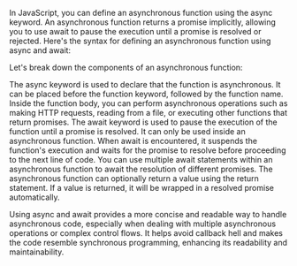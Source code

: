 In JavaScript, you can define an asynchronous function using the async keyword. An asynchronous function returns a promise implicitly, allowing you to use await to pause the execution until a promise is resolved or rejected. Here's the syntax for defining an asynchronous function using async and await:

Let's break down the components of an asynchronous function:

The async keyword is used to declare that the function is asynchronous. It can be placed before the function keyword, followed by the function name.
Inside the function body, you can perform asynchronous operations such as making HTTP requests, reading from a file, or executing other functions that return promises.
The await keyword is used to pause the execution of the function until a promise is resolved. It can only be used inside an asynchronous function. When await is encountered, it suspends the function's execution and waits for the promise to resolve before proceeding to the next line of code.
You can use multiple await statements within an asynchronous function to await the resolution of different promises.
The asynchronous function can optionally return a value using the return statement. If a value is returned, it will be wrapped in a resolved promise automatically.

Using async and await provides a more concise and readable way to handle asynchronous code, especially when dealing with multiple asynchronous operations or complex control flows. It helps avoid callback hell and makes the code resemble synchronous programming, enhancing its readability and maintainability.




